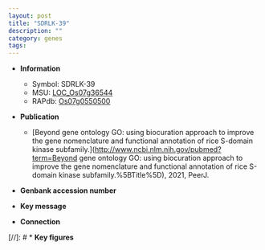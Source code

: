 ```yaml
---
layout: post
title: "SDRLK-39"
description: ""
category: genes
tags: 
---
```


* **Information**  
    + Symbol: SDRLK-39  
    + MSU: [LOC_Os07g36544](http://rice.uga.edu/cgi-bin/ORF_infopage.cgi?orf=LOC_Os07g36544)  
    + RAPdb: [Os07g0550500](http://rapdb.dna.affrc.go.jp/viewer/gbrowse_details/irgsp1?name=Os07g0550500)  

* **Publication**  
    + [Beyond gene ontology GO: using biocuration approach to improve the gene nomenclature and functional annotation of rice S-domain kinase subfamily.](http://www.ncbi.nlm.nih.gov/pubmed?term=Beyond gene ontology GO: using biocuration approach to improve the gene nomenclature and functional annotation of rice S-domain kinase subfamily.%5BTitle%5D), 2021, PeerJ.

* **Genbank accession number**  

* **Key message**  

* **Connection**  

[//]: # * **Key figures**  


